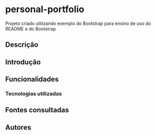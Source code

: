 # personal-portfolio

Projeto criado utilizando exemplo do Bootstrap para ensino de uso do README e do Bootstrap

## Descrição

## Introdução

## Funcionalidades

### Tecnologias utilizadas

## Fontes consultadas

## Autores